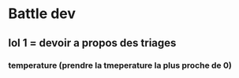 # Battle dev 
## lol 1 = devoir a propos des triages
### temperature (prendre la tmeperature la plus proche de 0)
